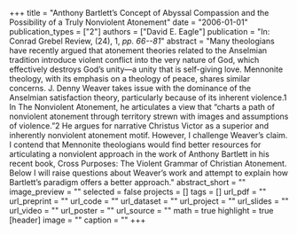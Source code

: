 +++
title = "Anthony Bartlett’s Concept of Abyssal Compassion and the Possibility of a Truly Nonviolent Atonement"
date = "2006-01-01"
publication_types = ["2"]
authors = ["David E. Eagle"]
publication = "In: Conrad Grebel Review, (24), 1, _pp. 66--81_"
abstract = "Many theologians have recently argued that atonement theories related to the Anselmian tradition introduce violent conflict into the very nature of God, which effectively destroys God’s unity—a unity that is self-giving love. Mennonite theology, with its emphasis on a theology of peace, shares similar concerns. J. Denny Weaver takes issue with the dominance of the Anselmian satisfaction theory, particularly because of its inherent violence.1 In The Nonviolent Atonement, he articulates a view that “charts a path of nonviolent atonement through territory strewn with images and assumptions of violence.”2 He argues for narrative Christus Victor as a superior and inherently nonviolent atonement motif. However, I challenge Weaver’s claim. I contend that Mennonite theologians would find better resources for articulating a nonviolent approach in the work of Anthony Bartlett in his recent book, Cross Purposes: The Violent Grammar of Christian Atonement. Below I will raise questions about Weaver’s work and attempt to explain how Bartlett’s paradigm offers a better approach."
abstract_short = ""
image_preview = ""
selected = false
projects = []
tags = []
url_pdf = ""
url_preprint = ""
url_code = ""
url_dataset = ""
url_project = ""
url_slides = ""
url_video = ""
url_poster = ""
url_source = ""
math = true
highlight = true
[header]
image = ""
caption = ""
+++
